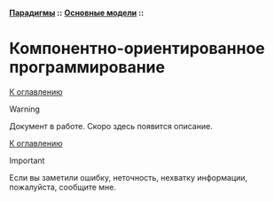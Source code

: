 **[Парадигмы](../../README.md#paradigms-models) ::** 
**[Основные модели](../../README.md#paradigms-models) ::**
# Компонентно-ориентированное программирование

<!--

-->

[К оглавлению](../../README.md#paradigms-models)

> [!WARNING]
> Документ в работе. Скоро здесь появится описание.

[К оглавлению](../../README.md#paradigms-models)

> [!IMPORTANT]
> Если вы заметили ошибку, неточность, нехватку информации, пожалуйста, сообщите мне.
